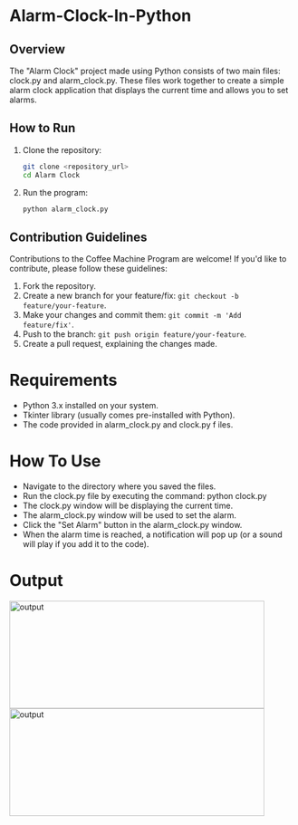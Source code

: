 # Alarm-Clock-In-Python

## Overview

The "Alarm Clock" project made using Python consists of two main files: clock.py and alarm_clock.py. These files work together to create a simple alarm clock application that displays the current time and allows you to set alarms.

## How to Run

1. Clone the repository:

   ```bash
   git clone <repository_url>
   cd Alarm Clock
   ```

2. Run the program:

   ```bash
   python alarm_clock.py
   ```

## Contribution Guidelines

Contributions to the Coffee Machine Program are welcome! If you'd like to contribute, please follow these guidelines:

1. Fork the repository.
2. Create a new branch for your feature/fix: `git checkout -b feature/your-feature`.
3. Make your changes and commit them: `git commit -m 'Add feature/fix'`.
4. Push to the branch: `git push origin feature/your-feature`.
5. Create a pull request, explaining the changes made.

 <h1>Requirements</h1 >

- Python 3.x installed on your system.
- Tkinter library (usually comes pre-installed with  Python).
- The code provided in alarm_clock.py and clock.py f iles.

<h1>How To Use</h1>

- Navigate to the directory where you saved the files.
- Run the clock.py file by executing the command: python clock.py
- The clock.py window will be displaying the current time.
- The alarm_clock.py window will be used to set the alarm.
- Click the "Set Alarm" button in the alarm_clock.py window.
- When the alarm time is reached, a notification will pop up (or a sound will play if you add it to the code).

<h1>Output</h1>
<img width="450" height="190" alt="output" src="Clock.jpg">
<img width="450" height="190" alt="output" src="Alarm.jpg">
